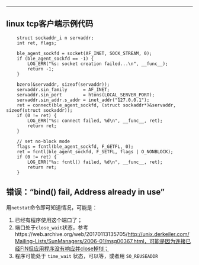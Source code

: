

---



## linux tcp客户端示例代码



```
	struct sockaddr_i n servaddr;
	int ret, flags;

	ble_agent_sockfd = socket(AF_INET, SOCK_STREAM, 0);
	if (ble_agent_sockfd == -1) {
		LOG_ERR("%s: socket creation failed...\n", __func__);
		return -1;
	}

	bzero(&servaddr, sizeof(servaddr));
	servaddr.sin_family      = AF_INET;
	servaddr.sin_port        = htons(LOCAL_SERVER_PORT);
	servaddr.sin_addr.s_addr = inet_addr("127.0.0.1");
	ret = connect(ble_agent_sockfd, (struct sockaddr*)&servaddr, sizeof(struct sockaddr));
	if (0 != ret) {
		LOG_ERR("%s: connect failed, %d\n", __func__, ret);
		return ret;
	}

	// set no-block mode
	flags = fcntl(ble_agent_sockfd, F_GETFL, 0);
	ret = fcntl(ble_agent_sockfd, F_SETFL, flags | O_NONBLOCK);
	if (0 != ret) {
		LOG_ERR("%s: fcntl() failed, %d\n", __func__, ret);
		return ret;
	}
```



## 错误：“bind() fail, Address already in use”

用`netstat`命令即可知道情况，可能是：

1. 已经有程序使用这个端口了；
2. 端口处于`close_wait`状态，参考https://web.archive.org/web/20170113135705/http://unix.derkeiler.com/Mailing-Lists/SunManagers/2006-01/msg00367.html，可能是因为连接已经FIN但应用程序没有响应并close掉fd；
3. 程序可能处于 `time_wait` 状态，可以等，或者用 `SO_REUSEADDR`